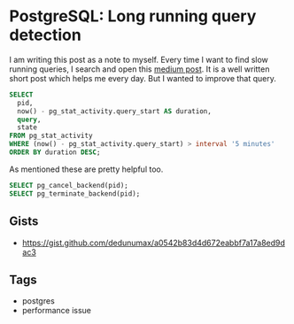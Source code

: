 # PostgreSQL: Long running query detection

I am writing this post as a note to myself. Every time I want to find slow running queries, I search and open this [medium post](https://medium.com/little-programming-joys/finding-and-killing-long-running-queries-on-postgres-7c4f0449e86d). It is a well written short post which helps me every day. But I wanted to improve that query.   

```sql
SELECT
  pid,
  now() - pg_stat_activity.query_start AS duration,
  query,
  state
FROM pg_stat_activity
WHERE (now() - pg_stat_activity.query_start) > interval '5 minutes' 
ORDER BY duration DESC;
```

As mentioned these are pretty helpful too.

```sql
SELECT pg_cancel_backend(pid);
SELECT pg_terminate_backend(pid);
```

## Gists

- <https://gist.github.com/dedunumax/a0542b83d4d672eabbf7a17a8ed9dac3>

## Tags

- postgres
- performance issue